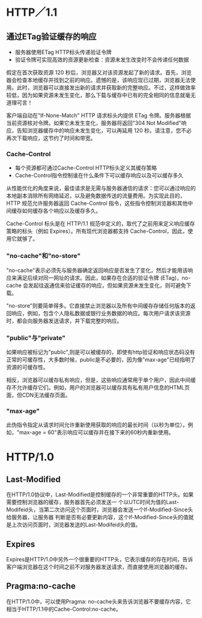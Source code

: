 # HTTP／1.1

## 通过ETag验证缓存的响应

- 服务器使用ETag HTTP标头传递验证令牌
- 验证令牌可实现高效的资源更新检查：资源未发生改变时不会传递任何数据

假定在首次获取资源 120 秒后，浏览器又对该资源发起了新的请求。首先，浏览器会检查本地缓存并找到之前的响应。遗憾的是，该响应现已过期，浏览器无法使用。此时，浏览器可以直接发出新的请求并获取新的完整响应。不过，这样做效率较低，因为如果资源未发生变化，那么下载与缓存中已有的完全相同的信息就毫无道理可言！

客户端自动在"If-None-Match" HTTP 请求标头内提供 ETag 令牌。服务器根据当前资源核对令牌。如果它未发生变化，服务器将返回"304 Not Modified"响应，告知浏览器缓存中的响应未发生变化，可以再延用 120 秒。请注意，您不必再次下载响应，这节约了时间和带宽。

### Cache-Control

- 每个资源都可通过Cache-Control HTTP标头定义其缓存策略
- Cache-Control指令控制谁在什么条件下可以缓存响应以及可以缓存多久

从性能优化的角度来说，最佳请求是无需与服务器通信的请求：您可以通过响应的本地副本消除所有网络延迟，以及避免数据传送的流量费用。为实现此目的，HTTP 规范允许服务器返回 Cache-Control 指令，这些指令控制浏览器和其他中间缓存如何缓存各个响应以及缓存多久。

Cache-Control 标头是在 HTTP/1.1 规范中定义的，取代了之前用来定义响应缓存策略的标头（例如 Expires）。所有现代浏览器都支持 Cache-Control，因此，使用它就够了。

### "no-cache"和"no-store"

"no-cache"表示必须先与服务器确定返回响应是否发生了变化，然后才能用该响应来满足后续对同一网址的请求。因此，如果存在合适的验证令牌 (ETag)，no-cache 会发起往返通信来验证缓存的响应，但如果资源未发生变化，则可避免下载。

"no-store"则要简单得多。它直接禁止浏览器以及所有中间缓存存储任何版本的返回响应，例如，包含个人隐私数据或银行业务数据的响应。每次用户请求该资源时，都会向服务器发送请求，并下载完整的响应。

### "public"与"private"

如果响应被标记为"public",则是可以被缓存的，即使有http验证和响应状态码没有正常的可缓存性，大多数时候，public是不必要的，因为像"max-age"已经指明了资源的可缓存性。

相反，浏览器可以缓存私有响应，但是，这些响应通常用于单个用户，因此中间缓存不允许缓存它们。例如，用户的浏览器可以缓存具有私有用户信息的HTML页面，但CDN无法缓存页面。

### "max-age"

此伪指令指定从请求时间允许重新使用获取的响应的最长时间（以秒为单位）。例如，"max-age = 60"表示响应可以缓存并在接下来的60秒内重新使用。

# HTTP/1.0

## Last-Modified

在HTTP/1.0协议中，Last-Modified是控制缓存的一个非常重要的HTTP头。如果需要控制浏览器的缓存，服务器首先必须发送一 个以UTC时间为值的Last-Modifeid头，当第二次访问这个页面时，浏览器会发送一个If-Modified-Since头给服务器，让服务器 判断是否有必要更新内容，这个If-Modified-Since头的值就是上次访问页面时，浏览器发送的Last-Modifeid头的值。

## Expires

Expires是HTTP/1.0中另外一个很重要的HTTP头，它表示缓存的存在时间，告诉客户端浏览器在这个时间之前不对服务器发送请求，而直接使用浏览器的缓存。

## Pragma:no-cache

在HTTP/1.0中，可以使用Pragma: no-cache头来告诉浏览器不要缓存内容，它相当于HTTP/1.1中的Cache-Control:no-cache。
